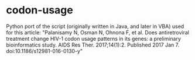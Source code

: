 # codon-usage
Python port of the script (originally written in Java, and later in VBA) used for this article: "Palanisamy N, Osman N, Ohnona F, et al. Does antiretroviral treatment change HIV-1 codon usage patterns in its genes: a preliminary bioinformatics study. AIDS Res Ther. 2017;14(1):2. Published 2017 Jan 7. doi:10.1186/s12981-016-0130-y"
